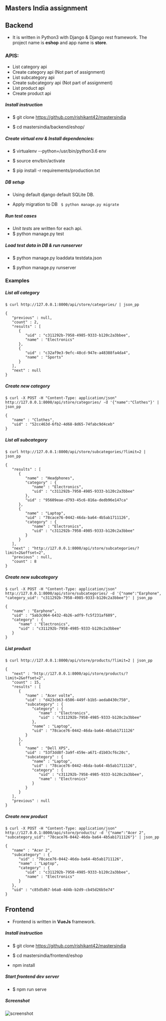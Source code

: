 ## Masters India assignment

## Backend
- It is written in Python3 with Django & Django rest framework. The project name is **eshop** and app name is **store**.


### APIS:
- List category api
- Create category api (Not part of assignment)
- List subcategory api
- Create subcategory api (Not part of assignment)
- List product api
- Create product api

##### Install instruction
- $ git clone https://github.com/rishikant42/mastersindia

- $ cd mastersindia/backend/eshop/

##### Create virtual env & Install dependencies:
- $ virtualenv --python=/usr/bin/python3.6 env

- $ source env/bin/activate

- $ pip install -r requirements/production.txt

##### DB setup
- Using default django default SQLite DB.


- Apply migration to DB ` $ python manage.py migrate`

##### Run test cases
- *Unit tests* are written for each api.
- $ python manage.py test

##### Load test data in DB & run runserver
- $ python manage.py loaddata testdata.json

- $ python manage.py runserver

### Examples

##### List all category

```
$ curl http://127.0.0.1:8000/api/store/categories/ | json_pp

{
   "previous" : null,
   "count" : 2,
   "results" : [
      {
         "uid" : "c311292b-7958-4985-9333-b120c2a3bbee",
         "name" : "Electronics"
      },
      {
         "uid" : "c32af9e3-9efc-48cd-947e-a48388fa4da4",
         "name" : "Sports"
      }
   ],
   "next" : null
}
```

##### Create new category
```
$ curl -X POST -H "Content-Type: application/json" http://127.0.0.1:8000/api/store/categories/ -d '{"name":"Clothes"}' | json_pp

{
   "name" : "Clothes",
   "uid" : "52cc463d-6fb2-4d68-8d65-74fabc9d4ceb"
}
```

##### List all subcategory
```
$ curl http://127.0.0.1:8000/api/store/subcategories/?limit=2 | json_pp

{
   "results" : [
      {
         "name" : "Headphones",
         "category" : {
            "name" : "Electronics",
            "uid" : "c311292b-7958-4985-9333-b120c2a3bbee"
         },
         "uid" : "95609eae-d793-45c6-816a-dedb96e147ca"
      },
      {
         "name" : "Laptop",
         "uid" : "78cace76-0442-46da-ba64-4b5ab1711126",
         "category" : {
            "name" : "Electronics",
            "uid" : "c311292b-7958-4985-9333-b120c2a3bbee"
         }
      }
   ],
   "next" : "http://127.0.0.1:8000/api/store/subcategories/?limit=2&offset=2",
   "previous" : null,
   "count" : 8
}
```
##### Create new subcategory
```
$ curl -X POST -H "Content-Type: application/json" http://127.0.0.1:8000/api/store/subcategories/ -d '{"name":"Earphone", "category_uid": "c311292b-7958-4985-9333-b120c2a3bbee"}' | json_pp

{
   "name" : "Earphone",
   "uid" : "5ab3c064-6432-4b26-adf9-fc5f231af609",
   "category" : {
      "name" : "Electronics",
      "uid" : "c311292b-7958-4985-9333-b120c2a3bbee"
   }
}
```

##### List product
```
$ curl http://127.0.0.1:8000/api/store/products/?limit=2 | json_pp

{
   "next" : "http://127.0.0.1:8000/api/store/products/?limit=2&offset=2",
   "count" : 15,
   "results" : [
      {
         "name" : "Acer volte",
         "uid" : "d423cb63-6506-449f-b1b5-aeda8430c750",
         "subcategory" : {
            "category" : {
               "name" : "Electronics",
               "uid" : "c311292b-7958-4985-9333-b120c2a3bbee"
            },
            "name" : "Laptop",
            "uid" : "78cace76-0442-46da-ba64-4b5ab1711126"
         }
      },
      {
         "name" : "Dell XPS",
         "uid" : "53f3dd8f-3a9f-459e-a671-d1b03cf6c20c",
         "subcategory" : {
            "name" : "Laptop",
            "uid" : "78cace76-0442-46da-ba64-4b5ab1711126",
            "category" : {
               "uid" : "c311292b-7958-4985-9333-b120c2a3bbee",
               "name" : "Electronics"
            }
         }
      }
   ],
   "previous" : null
}
```

##### Create new product
```
$ curl -X POST -H "Content-Type: application/json" http://127.0.0.1:8000/api/store/products/ -d '{"name":"Acer 2", "subcategory_uid": "78cace76-0442-46da-ba64-4b5ab1711126"}' | json_pp 

{
   "name" : "Acer 2",
   "subcategory" : {
      "uid" : "78cace76-0442-46da-ba64-4b5ab1711126",
      "name" : "Laptop",
      "category" : {
         "uid" : "c311292b-7958-4985-9333-b120c2a3bbee",
         "name" : "Electronics"
      }
   },
   "uid" : "c85d5d67-b6a8-4d4b-b2d9-cb45d26b5e74"
}
```
## Frontend
- Frontend is written in **VueJs** framework.

##### Install instruction
- $ git clone https://github.com/rishikant42/mastersindia

- $ cd mastersindia/frontend/eshop

- npm install

##### Start frontend dev server
- $ npm run serve

##### Screenshot

![screenshot](https://github.com/rishikant42/mastersindia/blob/master/Screenshot.png?raw=true)
